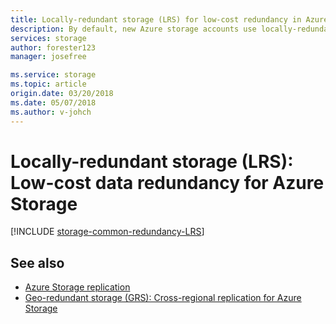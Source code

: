 ```yaml
---
title: Locally-redundant storage (LRS) for low-cost redundancy in Azure Storage | Microsoft Docs
description: By default, new Azure storage accounts use locally-redundant storage (LRS) for replication. LRS is the least expensive option for replication. It protects against hardware failures in the datacenter, but not against datacenter-level disasters.
services: storage
author: forester123
manager: josefree

ms.service: storage
ms.topic: article
origin.date: 03/20/2018
ms.date: 05/07/2018
ms.author: v-johch
---
```


# Locally-redundant storage (LRS): Low-cost data redundancy for Azure Storage

[!INCLUDE [storage-common-redundancy-LRS](../../../includes/storage-common-redundancy-LRS.md)]

## See also

- [Azure Storage replication](storage-redundancy.md)
- [Geo-redundant storage (GRS): Cross-regional replication for Azure Storage](storage-redundancy-grs.md)